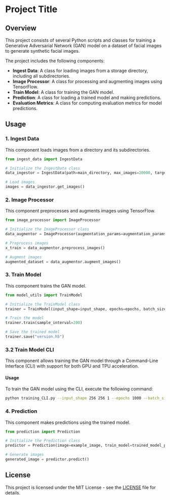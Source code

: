 # Project Title

## Overview

This project consists of several Python scripts and classes for training a Generative Adversarial Network (GAN) model on a dataset of facial images to generate synthetic facial images.

The project includes the following components:

- **Ingest Data**: A class for loading images from a storage directory, including all subdirectories.
- **Image Processor**: A class for processing and augmenting images using TensorFlow.
- **Train Model**: A class for training the GAN model.
- **Prediction**: A class for loading a trained model and making predictions.
- **Evaluation Metrics**: A class for computing evaluation metrics for model predictions.

## Usage

### 1. Ingest Data

This component loads images from a directory and its subdirectories.

```python
from ingest_data import IngestData

# Initialize the IngestData class
data_ingestor = IngestData(path=main_directory, max_images=20000, target_size=input_shape[:2])

# Load images
images = data_ingestor.get_images()
```

### 2. Image Processor

This component preprocesses and augments images using TensorFlow.

```python
from image_processor import ImageProcessor

# Initialize the ImageProcessor class
data_augmentor = ImageProcessor(augmentation_params=augmentation_params, images=images, batch_size=batch_size)

# Preprocess images
x_train = data_augmentor.preprocess_images()

# Augment images
augmented_dataset = data_augmentor.augment_images()
```

### 3. Train Model

This component trains the GAN model.

```python
from model_utils import TrainModel

# Initialize the TrainModel class
trainer = TrainModel(input_shape=input_shape, epochs=epochs, batch_size=batch_size, x_train=x_train)

# Train the model
trainer.train(sample_interval=200)

# Save the trained model
trainer.save("version.h5")
```

### 3.2 Train Model CLI

This component allows training the GAN model through a Command-Line Interface (CLI) with support for both GPU and TPU acceleration.

#### Usage

To train the GAN model using the CLI, execute the following command:

```bash
python training_CLI.py --input_shape 256 256 1 --epochs 1000 --batch_size 1 --main_directory "path/to/your/images"
```

### 4. Prediction

This component makes predictions using the trained model.

```python
from prediction import Prediction

# Initialize the Prediction class
predictor = Prediction(image=example_image, train_model=trained_model_path)

# Generate images
generated_image = predictor.predict()
```

## License

This project is licensed under the MIT License - see the [LICENSE](LICENSE) file for details.
```